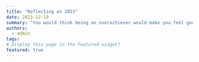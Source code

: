 ```yaml
---
title: "Reflecting on 2023"
date: 2023-12-19
summary: "You would think being an overachiever would make you feel good. In this blog post, I discuss how overachieving actually feels."
authors:
  - admin
tags: 
# Display this page in the Featured widget?
featured: true
---
```

